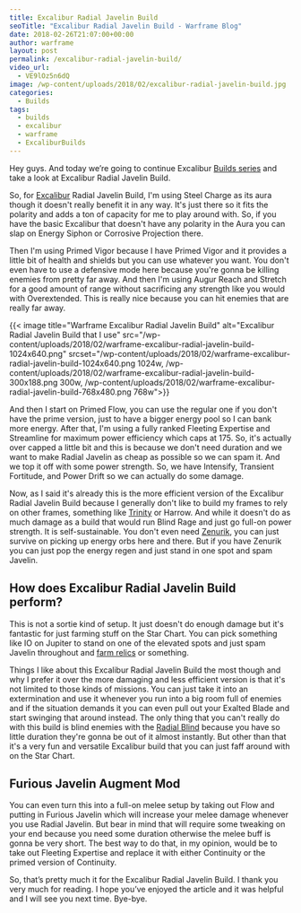 ```yaml
---
title: Excalibur Radial Javelin Build
seoTitle: "Excalibur Radial Javelin Build - Warframe Blog"
date: 2018-02-26T21:07:00+00:00
author: warframe
layout: post
permalink: /excalibur-radial-javelin-build/
video_url:
  - VE9lOz5n6dQ
image: /wp-content/uploads/2018/02/excalibur-radial-javelin-build.jpg
categories:
  - Builds
tags:
  - builds
  - excalibur
  - warframe
  - ExcaliburBuilds
---
```

<span>Hey guys. </span><span>And today we’re going to continue Excalibur <a href="https://warframeblog.com/warframe-builds/">Builds series</a> and take a look at Excalibur Radial Javelin Build.</span><!--more-->

So, for [Excalibur](/warframes/excalibur/ "Warframe Excalibur") Radial Javelin Build, I'm using Steel Charge as its aura though it doesn't really benefit it in any way. It's just there so it fits the polarity and adds a ton of capacity for me to play around with. So, if you have the basic Excalibur that doesn't have any polarity in the Aura you can slap on Energy Siphon or Corrosive Projection there.

Then I'm using Primed Vigor because I have Primed Vigor and it provides a little bit of health and shields but you can use whatever you want. You don't even have to use a defensive mode here because you're gonna be killing enemies from pretty far away. And then I'm using Augur Reach and Stretch for a good amount of range without sacrificing any strength like you would with Overextended. This is really nice because you can hit enemies that are really far away.

{{< image title="Warframe Excalibur Radial Javelin Build" alt="Excalibur Radial Javelin Build that I use" src="/wp-content/uploads/2018/02/warframe-excalibur-radial-javelin-build-1024x640.png" srcset="/wp-content/uploads/2018/02/warframe-excalibur-radial-javelin-build-1024x640.png 1024w, /wp-content/uploads/2018/02/warframe-excalibur-radial-javelin-build-300x188.png 300w, /wp-content/uploads/2018/02/warframe-excalibur-radial-javelin-build-768x480.png 768w">}}

And then I start on Primed Flow, you can use the regular one if you don't have the prime version, just to have a bigger energy pool so I can bank more energy. After that, I'm using a fully ranked Fleeting Expertise and Streamline for maximum power efficiency which caps at 175. So, it's actually over capped a little bit and this is because we don't need duration and we want to make Radial Javelin as cheap as possible so we can spam it. And we top it off with some power strength. So, we have Intensify, Transient Fortitude, and Power Drift so we can actually do some damage.

Now, as I said it's already this is the more efficient version of the Excalibur Radial Javelin Build because I generally don't like to build my frames to rely on other frames, something like [Trinity](https://warframeblog.com/trinity-energy-vampire-build/) or Harrow. And while it doesn't do as much damage as a build that would run Blind Rage and just go full-on power strength. It is self-sustainable. You don't even need [Zenurik](https://warframeblog.com/zenurik-focus-tree/), you can just survive on picking up energy orbs here and there. But if you have Zenurik you can just pop the energy regen and just stand in one spot and spam Javelin.

## How does Excalibur Radial Javelin Build perform?

This is not a sortie kind of setup. It just doesn't do enough damage but it's fantastic for just farming stuff on the Star Chart. You can pick something like IO on Jupiter to stand on one of the elevated spots and just spam Javelin throughout and [farm relics](https://warframeblog.com/how-to-farm-relics/) or something.

Things I like about this Excalibur Radial Javelin Build the most though and why I prefer it over the more damaging and less efficient version is that it's not limited to those kinds of missions. You can just take it into an extermination and use it whenever you run into a big room full of enemies and if the situation demands it you can even pull out your Exalted Blade and start swinging that around instead. The only thing that you can't really do with this build is blind enemies with the [Radial Blind](https://warframeblog.com/excalibur-radial-blind-build/) because you have so little duration they're gonna be out of it almost instantly. But other than that it's a very fun and versatile Excalibur build that you can just faff around with on the Star Chart.

## Furious Javelin Augment Mod

You can even turn this into a full-on melee setup by taking out Flow and putting in Furious Javelin which will increase your melee damage whenever you use Radial Javelin. But bear in mind that will require some tweaking on your end because you need some duration otherwise the melee buff is gonna be very short. The best way to do that, in my opinion, would be to take out Fleeting Expertise and replace it with either Continuity or the primed version of Continuity.

<span>So, that’s pretty much it for the Excalibur Radial Javelin Build. I thank you very much for reading. I hope you’ve enjoyed the article and it was helpful and I will see you next time. Bye-bye.</span>